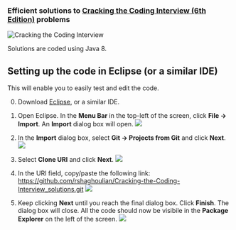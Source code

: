 ### Efficient solutions to [Cracking the Coding Interview (6th Edition)](https://www.amazon.com/Cracking-Coding-Interview-Programming-Questions/dp/0984782850?ie=UTF8&keywords=Cracking%20the%20Coding%20Interview&portal-device-attributes=desktop&qid=1497056550&ref_=sr_1_1&s=books&sr=1-1) problems

![Cracking the Coding Interview](https://images-na.ssl-images-amazon.com/images/I/51F6Lwyq5JL._SX348_BO1,204,203,200_.jpg)

Solutions are coded using Java 8.

## Setting up the code in Eclipse (or a similar IDE)

This will enable you to easily test and edit the code.

0. Download [Eclipse](http://www.eclipse.org/downloads/eclipse-packages/), or a similar IDE.
1. Open Eclipse. In the **Menu Bar** in the top-left of the screen, click **File -> Import**. An **Import** dialog box will open.
![](https://github.com/rshaghoulian/Cracking-the-Coding-Interview_solutions/tree/master/screenshots/instructions_1.png)

2. In the **Import** dialog box, select **Git -> Projects from Git** and click **Next**.
![](https://github.com/rshaghoulian/Cracking-the-Coding-Interview_solutions/tree/master/screenshots/instructions_2.png)

3. Select **Clone URI** and click **Next**.
![](https://github.com/rshaghoulian/Cracking-the-Coding-Interview_solutions/tree/master/screenshots/instructions_3.png)

4. In the URI field, copy/paste the following link: https://github.com/rshaghoulian/Cracking-the-Coding-Interview_solutions.git
![](https://github.com/rshaghoulian/Cracking-the-Coding-Interview_solutions/tree/master/screenshots/instructions_4.png)

5. Keep clicking **Next** until you reach the final dialog box. Click **Finish**. The dialog box will close. All the code should now be visibile in the **Package Explorer** on the left of the screen.
![](https://github.com/rshaghoulian/Cracking-the-Coding-Interview_solutions/tree/master/screenshots/instructions_5.png)
